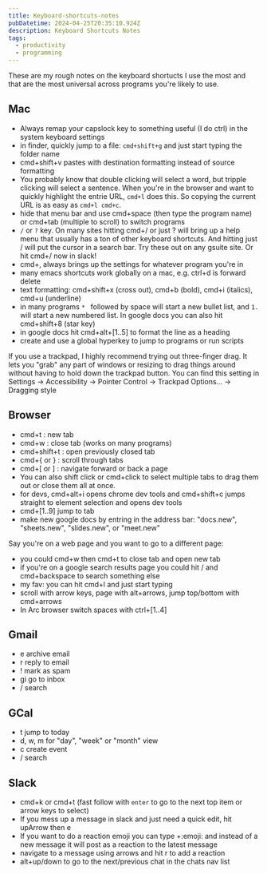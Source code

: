 ```yaml
---
title: Keyboard-shortcuts-notes
pubDatetime: 2024-04-25T20:35:10.924Z
description: Keyboard Shortcuts Notes
tags:
  - productivity
  - programming
---
```


These are my rough notes on the keyboard shortucts I use the most and that are the most universal
across programs you're likely to use.

## Mac

- Always remap your capslock key to something useful (I do ctrl) in the system keyboard settings
- in finder, quickly jump to a file: `cmd+shift+g` and just start typing the folder name
- cmd+shift+v pastes with destination formatting instead of source formatting
- You probably know that double clicking will select a word, but tripple clicking will select a
  sentence. When you're in the browser and want to quickly highlight the entrie URL, `cmd+l` does
  this. So copying the current URL is as easy as `cmd+l cmd+c`.
- hide that menu bar and use cmd+space (then type the program name) or cmd+tab (multiple to scroll)
  to switch programs
- `/` or `?` key. On many sites hitting cmd+/ or just ? will bring up a help menu that usually has a
  ton of other keyboard shortcuts. And hitting just / will put the cursor in a search bar. Try these
  out on any gsuite site. Or hit cmd+/ now in slack!
- cmd+, always brings up the settings for whatever program you're in
- many emacs shortcuts work globally on a mac, e.g. ctrl+d is forward delete
- text formatting: cmd+shift+x (cross out), cmd+b (bold), cmd+i (italics), cmd+u (underline)
- in many programs `* ` followed by space will start a new bullet list, and `1. ` will start a new
  numbered list. In google docs you can also hit cmd+shift+8 (star key)
- in google docs hit cmd+alt+[1..5] to format the line as a heading
- create and use a global hyperkey to jump to programs or run scripts

If you use a trackpad, I highly recommend trying out three-finger drag. It lets you "grab" any part
of windows or resizing to drag things around without having to hold down the trackpad button. You
can find this setting in Settings -> Accessibility -> Pointer Control -> Trackpad Options... ->
Dragging style

## Browser

- cmd+t : new tab
- cmd+w : close tab (works on many programs)
- cmd+shift+t : open previously closed tab
- cmd+{ or } : scroll through tabs
- cmd+[ or ] : navigate forward or back a page
- You can also shift click or cmd+click to select multiple tabs to drag them out or close them all
  at once.
- for devs, cmd+alt+i opens chrome dev tools and cmd+shift+c jumps straight to element selection and
  opens dev tools
- cmd+[1..9] jump to tab
- make new google docs by entring in the address bar: "docs.new", "sheets.new", "slides.new", or
  "meet.new"

Say you're on a web page and you want to go to a different page:

- you could cmd+w then cmd+t to close tab and open new tab
- if you're on a google search results page you could hit / and cmd+backspace to search something
  else
- my fav: you can hit cmd+l and just start typing
- scroll with arrow keys, page with alt+arrows, jump top/bottom with cmd+arrows
- In Arc browser switch spaces with ctrl+[1..4]

## Gmail

- e archive email
- r reply to email
- ! mark as spam
- gi go to inbox
- / search

## GCal

- t jump to today
- d, w, m for "day", "week" or "month" view
- c create event
- / search

## Slack

- cmd+k or cmd+t (fast follow with `enter` to go to the next top item or arrow keys to select)
- If you mess up a message in slack and just need a quick edit, hit upArrow then e
- If you want to do a reaction emoji you can type +:emoji: and instead of a new message it will post
  as a reaction to the latest message
- navigate to a message using arrows and hit r to add a reaction
- alt+up/down to go to the next/previous chat in the chats nav list
